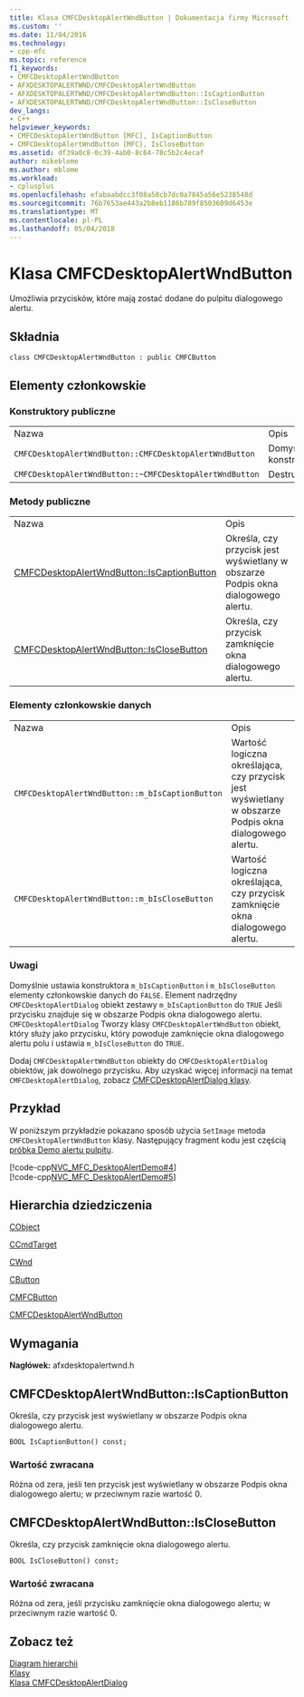 ```yaml
---
title: Klasa CMFCDesktopAlertWndButton | Dokumentacja firmy Microsoft
ms.custom: ''
ms.date: 11/04/2016
ms.technology:
- cpp-mfc
ms.topic: reference
f1_keywords:
- CMFCDesktopAlertWndButton
- AFXDESKTOPALERTWND/CMFCDesktopAlertWndButton
- AFXDESKTOPALERTWND/CMFCDesktopAlertWndButton::IsCaptionButton
- AFXDESKTOPALERTWND/CMFCDesktopAlertWndButton::IsCloseButton
dev_langs:
- C++
helpviewer_keywords:
- CMFCDesktopAlertWndButton [MFC], IsCaptionButton
- CMFCDesktopAlertWndButton [MFC], IsCloseButton
ms.assetid: df39a0c8-0c39-4ab0-8c64-78c5b2c4ecaf
author: mikeblome
ms.author: mblome
ms.workload:
- cplusplus
ms.openlocfilehash: efabaabdcc3f08a58cb7dc0a7845a56e5238548d
ms.sourcegitcommit: 76b7653ae443a2b8eb1186b789f8503609d6453e
ms.translationtype: MT
ms.contentlocale: pl-PL
ms.lasthandoff: 05/04/2018
---
```

# <a name="cmfcdesktopalertwndbutton-class"></a>Klasa CMFCDesktopAlertWndButton
Umożliwia przycisków, które mają zostać dodane do pulpitu dialogowego alertu.  
  
## <a name="syntax"></a>Składnia  
  
```  
class CMFCDesktopAlertWndButton : public CMFCButton  
```  
  
## <a name="members"></a>Elementy członkowskie  
  
### <a name="public-constructors"></a>Konstruktory publiczne  
  
|||  
|-|-|  
|Nazwa|Opis|  
|`CMFCDesktopAlertWndButton::CMFCDesktopAlertWndButton`|Domyślny konstruktor.|  
|`CMFCDesktopAlertWndButton::~CMFCDesktopAlertWndButton`|Destruktor.|  
  
### <a name="public-methods"></a>Metody publiczne  
  
|||  
|-|-|  
|Nazwa|Opis|  
|[CMFCDesktopAlertWndButton::IsCaptionButton](#iscaptionbutton)|Określa, czy przycisk jest wyświetlany w obszarze Podpis okna dialogowego alertu.|  
|[CMFCDesktopAlertWndButton::IsCloseButton](#isclosebutton)|Określa, czy przycisk zamknięcie okna dialogowego alertu.|  
  
### <a name="data-members"></a>Elementy członkowskie danych  
  
|||  
|-|-|  
|Nazwa|Opis|  
|`CMFCDesktopAlertWndButton::m_bIsCaptionButton`|Wartość logiczna określająca, czy przycisk jest wyświetlany w obszarze Podpis okna dialogowego alertu.|  
|`CMFCDesktopAlertWndButton::m_bIsCloseButton`|Wartość logiczna określająca, czy przycisk zamknięcie okna dialogowego alertu.|  
  
### <a name="remarks"></a>Uwagi  
 Domyślnie ustawia konstruktora `m_bIsCaptionButton` i `m_bIsCloseButton` elementy członkowskie danych do `FALSE`. Element nadrzędny `CMFCDesktopAlertDialog` obiekt zestawy `m_bIsCaptionButton` do `TRUE` Jeśli przycisku znajduje się w obszarze Podpis okna dialogowego alertu. `CMFCDesktopAlertDialog` Tworzy klasy `CMFCDesktopAlertWndButton` obiekt, który służy jako przycisku, który powoduje zamknięcie okna dialogowego alertu polu i ustawia `m_bIsCloseButton` do `TRUE`.  
  
 Dodaj `CMFCDesktopAlertWndButton` obiekty do `CMFCDesktopAlertDialog` obiektów, jak dowolnego przycisku. Aby uzyskać więcej informacji na temat `CMFCDesktopAlertDialog`, zobacz [CMFCDesktopAlertDialog klasy](../../mfc/reference/cmfcdesktopalertdialog-class.md).  
  
## <a name="example"></a>Przykład  
 W poniższym przykładzie pokazano sposób użycia `SetImage` metoda `CMFCDesktopAlertWndButton` klasy. Następujący fragment kodu jest częścią [próbka Demo alertu pulpitu](../../visual-cpp-samples.md).  
  
 [!code-cpp[NVC_MFC_DesktopAlertDemo#4](../../mfc/reference/codesnippet/cpp/cmfcdesktopalertwndbutton-class_1.h)]  
[!code-cpp[NVC_MFC_DesktopAlertDemo#5](../../mfc/reference/codesnippet/cpp/cmfcdesktopalertwndbutton-class_2.cpp)]  
  
## <a name="inheritance-hierarchy"></a>Hierarchia dziedziczenia  
 [CObject](../../mfc/reference/cobject-class.md)  
  
 [CCmdTarget](../../mfc/reference/ccmdtarget-class.md)  
  
 [CWnd](../../mfc/reference/cwnd-class.md)  
  
 [CButton](../../mfc/reference/cbutton-class.md)  
  
 [CMFCButton](../../mfc/reference/cmfcbutton-class.md)  
  
 [CMFCDesktopAlertWndButton](../../mfc/reference/cmfcdesktopalertwndbutton-class.md)  
  
## <a name="requirements"></a>Wymagania  
 **Nagłówek:** afxdesktopalertwnd.h  
  
##  <a name="iscaptionbutton"></a>  CMFCDesktopAlertWndButton::IsCaptionButton  
 Określa, czy przycisk jest wyświetlany w obszarze Podpis okna dialogowego alertu.  
  
```  
BOOL IsCaptionButton() const;  
```  
  
### <a name="return-value"></a>Wartość zwracana  
 Różna od zera, jeśli ten przycisk jest wyświetlany w obszarze Podpis okna dialogowego alertu; w przeciwnym razie wartość 0.  
  
##  <a name="isclosebutton"></a>  CMFCDesktopAlertWndButton::IsCloseButton  
 Określa, czy przycisk zamknięcie okna dialogowego alertu.  
  
```  
BOOL IsCloseButton() const;  
```  
  
### <a name="return-value"></a>Wartość zwracana  
 Różna od zera, jeśli przycisku zamknięcie okna dialogowego alertu; w przeciwnym razie wartość 0.  
  
## <a name="see-also"></a>Zobacz też  
 [Diagram hierarchii](../../mfc/hierarchy-chart.md)   
 [Klasy](../../mfc/reference/mfc-classes.md)   
 [Klasa CMFCDesktopAlertDialog](../../mfc/reference/cmfcdesktopalertdialog-class.md)
